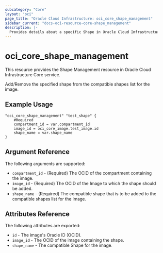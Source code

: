 ```yaml
---
subcategory: "Core"
layout: "oci"
page_title: "Oracle Cloud Infrastructure: oci_core_shape_management"
sidebar_current: "docs-oci-resource-core-shape_management"
description: |-
  Provides details about a specific Shape in Oracle Cloud Infrastructure Core service
---
```


# oci_core_shape_management
This resource provides the Shape Management resource in Oracle Cloud Infrastructure Core service.

Add/Remove the specified shape from the compatible shapes list for the image.

## Example Usage

```hcl
"oci_core_shape_management" "test_shape" {
	#Required
	compartment_id = var.compartment_id
	image_id = oci_core_image.test_image.id
	shape_name = var.shape_name
}
```

## Argument Reference

The following arguments are supported:

* `compartment_id` - (Required) The OCID of the compartment containing the image.
* `image_id` - (Required) The OCID of the Image to which the shape should be added.
* `shape_name` - (Required) The compatible shape that is to be added to the compatible shapes list for the image.

## Attributes Reference

The following attributes are exported:

* `id` - The image's Oracle ID (OCID).
* `image_id` - The OCID of the image containing the shape.
* `shape_name` - The compatible Shape for the image.
